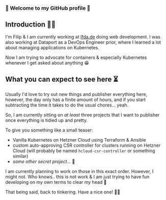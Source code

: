 ### 🌠 Welcome to my GitHub profile 🌠

## Introduction 👨‍💻
I'm Filip & I am currently working at [lfda.de](https://lfda.de) doing web development.
I was also working at Dataport as a DevOps Engineer prior, where I learned a lot about managing applications on Kubernetes.

Now I am trying to advocate for containers & especially Kubernetes whenever I get asked about anything 😁

## What you can expect to see here ⏳
Usually I'd love to try out new things and publisher everything here, however, the day only has a finite amount of hours, and if you start subtracting the time it takes to do the usual chores...
yeah. 

So, I am currently sitting on *at least* three projects that I want to publisher once everything is tidied up and pretty.

To give you something like a small teaser:

* Vanilla Kubernetes on Hetzner Cloud using Terraform & Ansible
* custom auto-approving CSR controller for clusters running on Hetzner Cloud (will probably be named `hcloud-csr-controller` or something similar)
* *some other secret project...* 🤫

I am currently planning to work on those in this exact order. However, I might not. Who knows.. this is not work & I am just trying to have fun developing on my own terms to clear my head 🙂

That being said, back to tinkering. Have a nice one! 🍻😏

<!--
**filipweidemann/filipweidemann** is a ✨ _special_ ✨ repository because its `README.md` (this file) appears on your GitHub profile.

Here are some ideas to get you started:

- 🔭 I’m currently working on ...
- 🌱 I’m currently learning ...
- 👯 I’m looking to collaborate on ...
- 🤔 I’m looking for help with ...
- 💬 Ask me about ...
- 📫 How to reach me: ...
- 😄 Pronouns: ...
- ⚡ Fun fact: ...
-->
